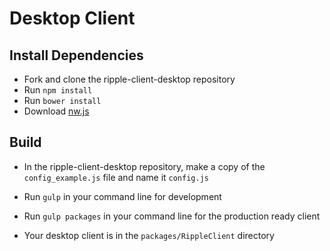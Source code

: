 # Desktop Client

## Install Dependencies

- Fork and clone the ripple-client-desktop repository 
- Run `npm install`
- Run `bower install`
- Download [nw.js](https://github.com/nwjs/npm-installer)

## Build

- In the ripple-client-desktop repository, make a copy of the `config_example.js` file and name it `config.js`
- Run `gulp` in your command line for development

- Run `gulp packages` in your command line for the production ready client
- Your desktop client is in the `packages/RippleClient` directory
